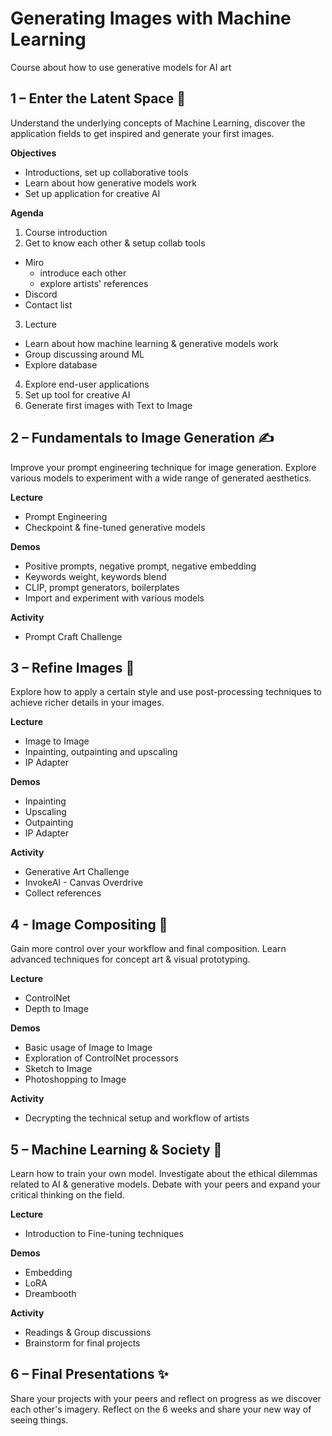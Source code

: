 # Generating Images with Machine Learning
Course about how to use generative models for AI art

## 1 – Enter the Latent Space 🚀
Understand the underlying concepts of Machine Learning, discover the application fields to get inspired and generate your first images.

**Objectives**

- Introductions, set up collaborative tools
- Learn about how generative models work
- Set up application for creative AI

**Agenda**

1. Course introduction
2. Get to know each other & setup collab tools
  - Miro
    - introduce each other
    - explore artists' references
  - Discord
  - Contact list
3. Lecture
  - Learn about how machine learning & generative models work
  - Group discussing around ML
  - Explore database
4. Explore end-user applications
5. Set up tool for creative AI
6. Generate first images with Text to Image

## 2 – Fundamentals to Image Generation ✍️
Improve your prompt engineering technique for image generation. Explore various models to experiment with a wide range of generated aesthetics.

**Lecture**

- Prompt Engineering
- Checkpoint & fine-tuned generative models

**Demos**

- Positive prompts, negative prompt, negative embedding
- Keywords weight, keywords blend
- CLIP, prompt generators, boilerplates
- Import and experiment with various models


**Activity**

- Prompt Craft Challenge

## 3 – Refine Images 🎨
Explore how to apply a certain style and use post-processing techniques to achieve richer details in your images.

**Lecture**

- Image to Image
- Inpainting, outpainting and upscaling
- IP Adapter

**Demos**

- Inpainting
- Upscaling
- Outpainting
- IP Adapter

**Activity**

- Generative Art Challenge
- InvokeAI - Canvas Overdrive
- Collect references

## 4 - Image Compositing 📐
Gain more control over your workflow and final composition. Learn advanced techniques for concept art & visual prototyping.

**Lecture**

- ControlNet
- Depth to Image

**Demos**

- Basic usage of Image to Image
- Exploration of ControlNet processors
- Sketch to Image
- Photoshopping to Image


**Activity**

- Decrypting the technical setup and workflow of artists

## 5 – Machine Learning & Society  💾
Learn how to train your own model. Investigate about the ethical dilemmas related to AI & generative models. Debate with your peers and expand your critical thinking on the field.

**Lecture**

- Introduction to Fine-tuning techniques

**Demos**

- Embedding
- LoRA
- Dreambooth


**Activity**

- Readings & Group discussions
- Brainstorm for final projects

## 6 – Final Presentations ✨
Share your projects with your peers and reflect on progress as we discover each other's imagery. Reflect on the 6 weeks and share your new way of seeing things.
